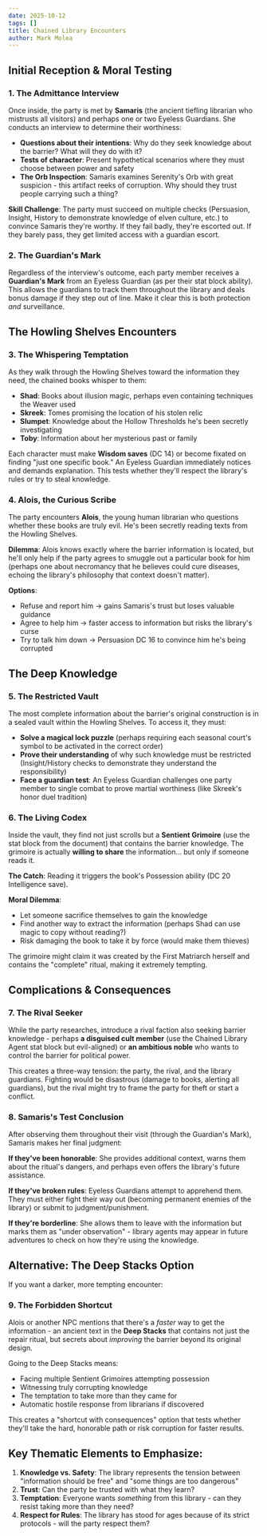 ```yaml
---
date: 2025-10-12
tags: []
title: Chained Library Encounters
author: Mark Molea
---
```

## **Initial Reception & Moral Testing**

### **1. The Admittance Interview**

Once inside, the party is met by **Samaris** (the ancient tiefling librarian who mistrusts all visitors) and perhaps one or two Eyeless Guardians. She conducts an interview to determine their worthiness:

- **Questions about their intentions**: Why do they seek knowledge about the barrier? What will they do with it?
- **Tests of character**: Present hypothetical scenarios where they must choose between power and safety
- **The Orb Inspection**: Samaris examines Serenity's Orb with great suspicion - this artifact reeks of corruption. Why should they trust people carrying such a thing?

**Skill Challenge**: The party must succeed on multiple checks (Persuasion, Insight, History to demonstrate knowledge of elven culture, etc.) to convince Samaris they're worthy. If they fail badly, they're escorted out. If they barely pass, they get limited access with a guardian escort.

### **2. The Guardian's Mark**

Regardless of the interview's outcome, each party member receives a **Guardian's Mark** from an Eyeless Guardian (as per their stat block ability). This allows the guardians to track them throughout the library and deals bonus damage if they step out of line. Make it clear this is both protection _and_ surveillance.

## **The Howling Shelves Encounters**

### **3. The Whispering Temptation**

As they walk through the Howling Shelves toward the information they need, the chained books whisper to them:

- **Shad**: Books about illusion magic, perhaps even containing techniques the Weaver used
- **Skreek**: Tomes promising the location of his stolen relic
- **Slumpet**: Knowledge about the Hollow Thresholds he's been secretly investigating
- **Toby**: Information about her mysterious past or family

Each character must make **Wisdom saves** (DC 14) or become fixated on finding "just one specific book." An Eyeless Guardian immediately notices and demands explanation. This tests whether they'll respect the library's rules or try to steal knowledge.

### **4. Alois, the Curious Scribe**

The party encounters **Alois**, the young human librarian who questions whether these books are truly evil. He's been secretly reading texts from the Howling Shelves.

**Dilemma**: Alois knows exactly where the barrier information is located, but he'll only help if the party agrees to smuggle out a particular book for him (perhaps one about necromancy that he believes could cure diseases, echoing the library's philosophy that context doesn't matter).

**Options**:

- Refuse and report him → gains Samaris's trust but loses valuable guidance
- Agree to help him → faster access to information but risks the library's curse
- Try to talk him down → Persuasion DC 16 to convince him he's being corrupted
## **The Deep Knowledge**

### **5. The Restricted Vault**

The most complete information about the barrier's original construction is in a sealed vault within the Howling Shelves. To access it, they must:

- **Solve a magical lock puzzle** (perhaps requiring each seasonal court's symbol to be activated in the correct order)
- **Prove their understanding** of why such knowledge must be restricted (Insight/History checks to demonstrate they understand the responsibility)
- **Face a guardian test**: An Eyeless Guardian challenges one party member to single combat to prove martial worthiness (like Skreek's honor duel tradition)

### **6. The Living Codex**

Inside the vault, they find not just scrolls but a **Sentient Grimoire** (use the stat block from the document) that contains the barrier knowledge. The grimoire is actually **willing to share** the information... but only if someone reads it.

**The Catch**: Reading it triggers the book's Possession ability (DC 20 Intelligence save).

**Moral Dilemma**:

- Let someone sacrifice themselves to gain the knowledge
- Find another way to extract the information (perhaps Shad can use magic to copy without reading?)
- Risk damaging the book to take it by force (would make them thieves)

The grimoire might claim it was created by the First Matriarch herself and contains the "complete" ritual, making it extremely tempting.
## **Complications & Consequences**

### **7. The Rival Seeker**

While the party researches, introduce a rival faction also seeking barrier knowledge - perhaps **a disguised cult member** (use the Chained Library Agent stat block but evil-aligned) or **an ambitious noble** who wants to control the barrier for political power.

This creates a three-way tension: the party, the rival, and the library guardians. Fighting would be disastrous (damage to books, alerting all guardians), but the rival might try to frame the party for theft or start a conflict.

### **8. Samaris's Test Conclusion**

After observing them throughout their visit (through the Guardian's Mark), Samaris makes her final judgment:

**If they've been honorable**: She provides additional context, warns them about the ritual's dangers, and perhaps even offers the library's future assistance.

**If they've broken rules**: Eyeless Guardians attempt to apprehend them. They must either fight their way out (becoming permanent enemies of the library) or submit to judgment/punishment.

**If they're borderline**: She allows them to leave with the information but marks them as "under observation" - library agents may appear in future adventures to check on how they're using the knowledge.

## **Alternative: The Deep Stacks Option**

If you want a darker, more tempting encounter:

### **9. The Forbidden Shortcut**

Alois or another NPC mentions that there's a _faster_ way to get the information - an ancient text in the **Deep Stacks** that contains not just the repair ritual, but secrets about _improving_ the barrier beyond its original design.

Going to the Deep Stacks means:

- Facing multiple Sentient Grimoires attempting possession
- Witnessing truly corrupting knowledge
- The temptation to take more than they came for
- Automatic hostile response from librarians if discovered

This creates a "shortcut with consequences" option that tests whether they'll take the hard, honorable path or risk corruption for faster results.

## **Key Thematic Elements to Emphasize:**

1. **Knowledge vs. Safety**: The library represents the tension between "information should be free" and "some things are too dangerous"
2. **Trust**: Can the party be trusted with what they learn?
3. **Temptation**: Everyone wants _something_ from this library - can they resist taking more than they need?
4. **Respect for Rules**: The library has stood for ages because of its strict protocols - will the party respect them?
